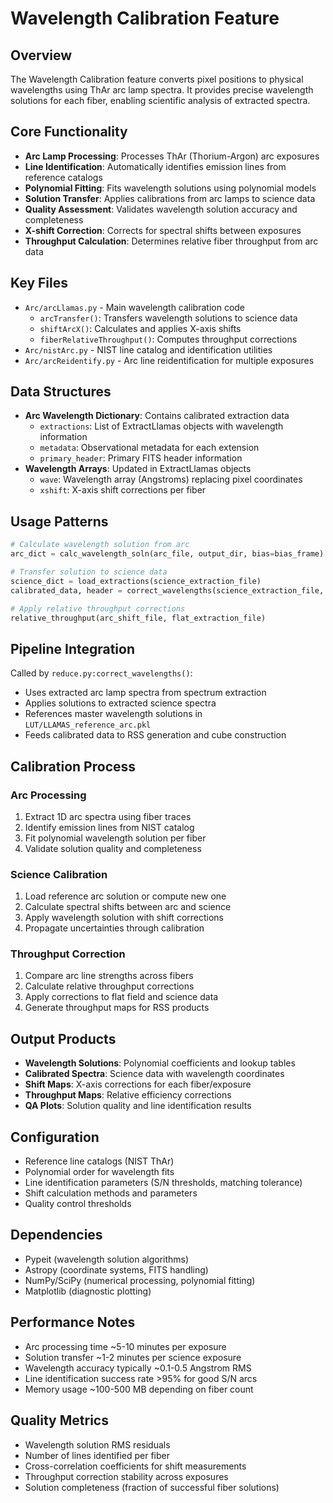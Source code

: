 # Wavelength Calibration Feature

## Overview
The Wavelength Calibration feature converts pixel positions to physical wavelengths using ThAr arc lamp spectra. It provides precise wavelength solutions for each fiber, enabling scientific analysis of extracted spectra.

## Core Functionality
- **Arc Lamp Processing**: Processes ThAr (Thorium-Argon) arc exposures
- **Line Identification**: Automatically identifies emission lines from reference catalogs
- **Polynomial Fitting**: Fits wavelength solutions using polynomial models
- **Solution Transfer**: Applies calibrations from arc lamps to science data
- **Quality Assessment**: Validates wavelength solution accuracy and completeness
- **X-shift Correction**: Corrects for spectral shifts between exposures
- **Throughput Calculation**: Determines relative fiber throughput from arc data

## Key Files
- `Arc/arcLlamas.py` - Main wavelength calibration code
  - `arcTransfer()`: Transfers wavelength solutions to science data
  - `shiftArcX()`: Calculates and applies X-axis shifts
  - `fiberRelativeThroughput()`: Computes throughput corrections
- `Arc/nistArc.py` - NIST line catalog and identification utilities
- `Arc/arcReidentify.py` - Arc line reidentification for multiple exposures

## Data Structures
- **Arc Wavelength Dictionary**: Contains calibrated extraction data
  - `extractions`: List of ExtractLlamas objects with wavelength information
  - `metadata`: Observational metadata for each extension
  - `primary_header`: Primary FITS header information
- **Wavelength Arrays**: Updated in ExtractLlamas objects
  - `wave`: Wavelength array (Angstroms) replacing pixel coordinates
  - `xshift`: X-axis shift corrections per fiber

## Usage Patterns
```python
# Calculate wavelength solution from arc
arc_dict = calc_wavelength_soln(arc_file, output_dir, bias=bias_frame)

# Transfer solution to science data
science_dict = load_extractions(science_extraction_file)
calibrated_data, header = correct_wavelengths(science_extraction_file, soln=arc_dict)

# Apply relative throughput corrections
relative_throughput(arc_shift_file, flat_extraction_file)
```

## Pipeline Integration
Called by `reduce.py:correct_wavelengths()`:
- Uses extracted arc lamp spectra from spectrum extraction
- Applies solutions to extracted science spectra
- References master wavelength solutions in `LUT/LLAMAS_reference_arc.pkl`
- Feeds calibrated data to RSS generation and cube construction

## Calibration Process

### Arc Processing
1. Extract 1D arc spectra using fiber traces
2. Identify emission lines from NIST catalog
3. Fit polynomial wavelength solution per fiber
4. Validate solution quality and completeness

### Science Calibration
1. Load reference arc solution or compute new one
2. Calculate spectral shifts between arc and science
3. Apply wavelength solution with shift corrections
4. Propagate uncertainties through calibration

### Throughput Correction
1. Compare arc line strengths across fibers
2. Calculate relative throughput corrections
3. Apply corrections to flat field and science data
4. Generate throughput maps for RSS products

## Output Products
- **Wavelength Solutions**: Polynomial coefficients and lookup tables
- **Calibrated Spectra**: Science data with wavelength coordinates
- **Shift Maps**: X-axis corrections for each fiber/exposure
- **Throughput Maps**: Relative efficiency corrections
- **QA Plots**: Solution quality and line identification results

## Configuration
- Reference line catalogs (NIST ThAr)
- Polynomial order for wavelength fits
- Line identification parameters (S/N thresholds, matching tolerance)
- Shift calculation methods and parameters
- Quality control thresholds

## Dependencies
- Pypeit (wavelength solution algorithms)
- Astropy (coordinate systems, FITS handling)
- NumPy/SciPy (numerical processing, polynomial fitting)
- Matplotlib (diagnostic plotting)

## Performance Notes
- Arc processing time ~5-10 minutes per exposure
- Solution transfer ~1-2 minutes per science exposure  
- Wavelength accuracy typically ~0.1-0.5 Angstrom RMS
- Line identification success rate >95% for good S/N arcs
- Memory usage ~100-500 MB depending on fiber count

## Quality Metrics
- Wavelength solution RMS residuals
- Number of lines identified per fiber
- Cross-correlation coefficients for shift measurements
- Throughput correction stability across exposures
- Solution completeness (fraction of successful fiber solutions)
